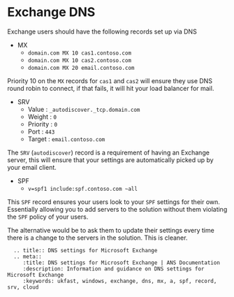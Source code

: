 # Exchange DNS

Exchange users should have the following records set up via DNS

* MX
  * `domain.com MX 10 cas1.contoso.com`
  * `domain.com MX 10 cas2.contoso.com`
  * `domain.com MX 20 email.contoso.com`

Priority 10 on the `MX` records for `cas1` and `cas2` will ensure they use DNS round robin to connect, if that fails, it will hit your load balancer for mail.

* SRV
  * Value    : `_autodiscover._tcp.domain.com`
  * Weight   : `0`
  * Priority : `0`
  * Port     : `443`
  * Target   : `email.contoso.com`

The `SRV` (`autodiscover`) record is a requirement of having an Exchange server, this will ensure that your settings are automatically picked up by your email client.


* SPF
  *  `v=spf1 include:spf.contoso.com ~all`


This `SPF` record ensures your users look to your `SPF` settings for their own. Essentially allowing you to add servers to the solution without them violating the `SPF` policy of your users.

The alternative would be to ask them to update their settings every time there is a change to the servers in the solution. This is cleaner.

```eval_rst
  .. title:: DNS settings for Microsoft Exchange
  .. meta::
     :title: DNS settings for Microsoft Exchange | ANS Documentation
     :description: Information and guidance on DNS settings for Microsoft Exchange
     :keywords: ukfast, windows, exchange, dns, mx, a, spf, record, srv, cloud
```